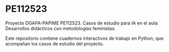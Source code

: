 # PE112523
Proyecto DGAPA-PAPIME PE112523. Casos de estudio para IA en el aula: Desarrollos didácticos con metodologías feministas. 

Este repositorio contiene cuadernos interactivos de trabajo en Python, que acompañan los casos de estudio del proyecto. 
